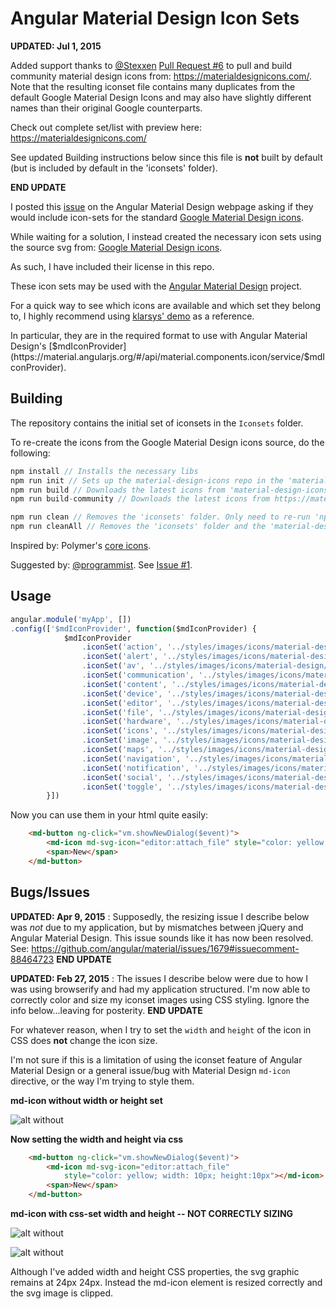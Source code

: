 # Angular Material Design Icon Sets #

**UPDATED: Jul 1, 2015**

Added support thanks to [@Stexxen](https://github.com/Stexxen) [Pull Request #6](https://github.com/nkoterba/material-design-iconsets/pull/6) to pull and build community material design icons from: https://materialdesignicons.com/.  Note that the resulting iconset file contains many duplicates from the default Google Material Design Icons and may also have slightly different names than their original Google counterparts.

Check out complete set/list with preview here: https://materialdesignicons.com/

See updated Building instructions below since this file is **not** built by default (but is included by default in the 'iconsets' folder).

**END UPDATE**

I posted this [issue](https://github.com/angular/material/issues/1668) on the Angular Material
Design webpage asking if they would include icon-sets
for the standard [Google Material Design icons](https://github.com/google/material-design-icons).

While waiting for a solution, I instead created the necessary icon sets using the source svg from:
[Google Material Design icons](https://github.com/google/material-design-icons).

As such, I have included their license in this repo.

These icon sets may be used with the [Angular Material Design](https://material.angularjs.org/#/)
 project.
 
 For a quick way to see which icons are available and which set they belong to, I highly recommend using [klarsys' demo](https://klarsys.github.io/angular-material-icons/) as a reference.

In particular, they are in the required format to use with Angular Material Design's
[$mdIconProvider]
(https://material.angularjs.org/#/api/material.components.icon/service/$mdIconProvider).

## Building ##

The repository contains the initial set of iconsets in the `Iconsets` folder.

To re-create the icons from the Google Material Design icons source, do the following:

```javascript
npm install // Installs the necessary libs
npm run init // Sets up the material-design-icons repo in the 'material-design-icons' folder
npm run build // Downloads the latest icons from 'material-design-icons' git repo and builds the iconsets and saves them in the 'iconsets' folder
npm run build-community // Downloads the latest icons from https://materialdesignicons.com/ git repo and builds them into a single iconset file 'mdi-icons.svg' and saves it in the 'iconsets' folder

npm run clean // Removes the 'iconsets' folder. Only need to re-run 'npm run build' to re-generate icons.
npm run cleanAll // Removes the 'iconsets' folder and the 'material-design-icons' folder. Will need to re-run 'npm run init'.
```
Inspired by: Polymer's [core icons](https://github.com/Polymer/core-icons).

Suggested by: [@programmist](https://github.com/programmist). See [Issue #1](https://github.com/nkoterba/material-design-iconsets/issues/1).

## Usage ##
```javascript
angular.module('myApp', [])
.config(['$mdIconProvider', function($mdIconProvider) {
			$mdIconProvider
				.iconSet('action', '../styles/images/icons/material-design/action-icons.svg', 24)
				.iconSet('alert', '../styles/images/icons/material-design/alert-icons.svg', 24)
				.iconSet('av', '../styles/images/icons/material-design/av-icons.svg', 24)
				.iconSet('communication', '../styles/images/icons/material-design/communication-icons.svg', 24)
				.iconSet('content', '../styles/images/icons/material-design/content-icons.svg', 24)
				.iconSet('device', '../styles/images/icons/material-design/device-icons.svg', 24)
				.iconSet('editor', '../styles/images/icons/material-design/editor-icons.svg', 24)
				.iconSet('file', '../styles/images/icons/material-design/file-icons.svg', 24)
				.iconSet('hardware', '../styles/images/icons/material-design/hardware-icons.svg', 24)
				.iconSet('icons', '../styles/images/icons/material-design/icons-icons.svg', 24)
				.iconSet('image', '../styles/images/icons/material-design/image-icons.svg', 24)
				.iconSet('maps', '../styles/images/icons/material-design/maps-icons.svg', 24)
				.iconSet('navigation', '../styles/images/icons/material-design/navigation-icons.svg', 24)
				.iconSet('notification', '../styles/images/icons/material-design/notification-icons.svg', 24)
				.iconSet('social', '../styles/images/icons/material-design/social-icons.svg', 24)
				.iconSet('toggle', '../styles/images/icons/material-design/toggle-icons.svg', 24)
		}])
```

Now you can use them in your html quite easily:
```html
	<md-button ng-click="vm.showNewDialog($event)">
		<md-icon md-svg-icon="editor:attach_file" style="color: yellow;"></md-icon>
		<span>New</span>
	</md-button>
```

## Bugs/Issues ##

**UPDATED: Apr 9, 2015** : Supposedly, the resizing issue I describe below was *not* due to my application, but by mismatches between jQuery and Angular Material Design.  This issue sounds like it has now been resolved. See: https://github.com/angular/material/issues/1679#issuecomment-88464723
**END UPDATE**

**UPDATED: Feb 27, 2015** : The issues I describe below were due to how I was using browserify and had my application structured.  I'm now able to correctly color and size my iconset images using CSS styling.  Ignore the info below...leaving for posterity.
**END UPDATE**


For whatever reason, when I try to set the `width` and `height` of the icon in CSS does **not**
change the icon size.

I'm not sure if this is a limitation of using the iconset feature of Angular Material Design or a
 general issue/bug with Material Design `md-icon` directive, or the way I'm trying to style them.

**md-icon without width or height set**

![alt without](https://github.com/nkoterba/material-design-iconsets/blob/master/issues/nocss.png)

**Now setting the width and height via css**
```html
	<md-button ng-click="vm.showNewDialog($event)">
		<md-icon md-svg-icon="editor:attach_file"
			style="color: yellow; width: 10px; height:10px"></md-icon>
		<span>New</span>
	</md-button>
```

**md-icon with css-set width and height -- NOT CORRECTLY SIZING**

![alt without](https://github.com/nkoterba/material-design-iconsets/blob/master/issues/withcss.png)

 ![alt without](https://github.com/nkoterba/material-design-iconsets/blob/master/issues/inspector.png)

Although I've added width and height CSS properties, the svg graphic remains at 24px 24px.
Instead the md-icon element is resized correctly and the svg image is clipped.



